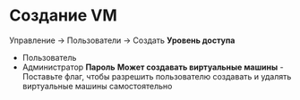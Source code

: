 # **Создание VM**  
Управление -> Пользователи -> Создать
**Уровень доступа**
- Пользователь
- Администратор
**Пароль**
**Может создавать виртуальные машины** - Поставьте флаг, чтобы разрешить пользователю создавать и удалять виртуальные машины самостоятельно  
